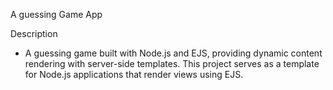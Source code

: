 A guessing Game App

Description
- A guessing game built with Node.js and EJS, providing dynamic content rendering with server-side templates. This project serves as a template for Node.js applications that render views using EJS.
